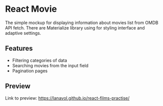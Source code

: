 # React Movie

The simple mockup for displaying information about movies list from OMDB API fetch. There are Materialize library using for styling interface and adaptive settings.

## Features

- Filtering categories of data
- Searching movies from the input field
- Pagination pages

## Preview

Link to preview: https://lanavol.github.io/react-films-practise/
